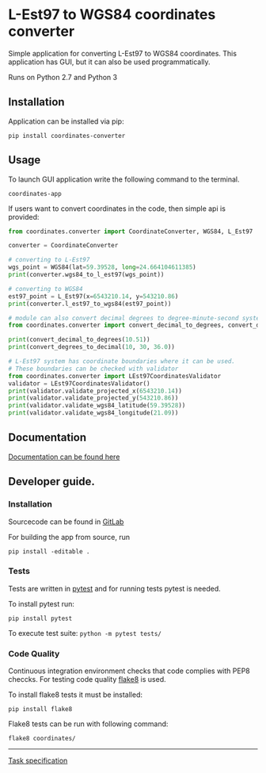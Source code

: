 # L-Est97 to WGS84 coordinates converter


Simple application for converting L-Est97 to WGS84 coordinates.
This application has GUI, but it can also be used programmatically.

Runs on Python 2.7 and Python 3

## Installation

Application can be installed via pip:

`pip install coordinates-converter`

## Usage

To launch GUI application write the following command to the terminal.

`coordinates-app`

If users want to convert coordinates in the code, then simple api is provided:

```python
from coordinates.converter import CoordinateConverter, WGS84, L_Est97

converter = CoordinateConverter

# converting to L-Est97
wgs_point = WGS84(lat=59.39528, long=24.664104611385)
print(converter.wgs84_to_l_est97(wgs_point))

# converting to WGS84
est97_point = L_Est97(x=6543210.14, y=543210.86)
print(converter.l_est97_to_wgs84(est97_point))

# module can also convert decimal degrees to degree-minute-second system
from coordinates.converter import convert_decimal_to_degrees, convert_degrees_to_decimal

print(convert_decimal_to_degrees(10.51))
print(convert_degrees_to_decimal(10, 30, 36.0))

# L-Est97 system has coordinate boundaries where it can be used.
# These boundaries can be checked with validator
from coordinates.converter import LEst97CoordinatesValidator
validator = LEst97CoordinatesValidator()
print(validator.validate_projected_x(6543210.14))
print(validator.validate_projected_y(543210.86))
print(validator.validate_wgs84_latitude(59.39528))
print(validator.validate_wgs84_longitude(21.09))

```

## Documentation

[Documentation can be found here](https://eskumu.gitlab.io/coordinates-converter)

## Developer guide.

### Installation

Sourcecode can be found in [GitLab](https://gitlab.com/eskumu/coordinates-converter/)

For building the app from source, run 

`pip install -editable .`

### Tests 

Tests are written in [pytest](https://docs.pytest.org/en/latest/) 
and for running tests pytest is needed.

To install pytest run:

`pip install pytest`

To execute test suite:
`python -m pytest tests/`

### Code Quality

Continuous integration environment checks that code complies with PEP8 checcks.
For testing code quality [flake8](http://flake8.pycqa.org/en/latest/) is used.

To install flake8 tests it must be installed:

`pip install flake8`

Flake8 tests can be run with following command:

`flake8 coordinates/`

---

[Task specification](https://enos.itcollege.ee/~eikivi/python/hw1.txt)

